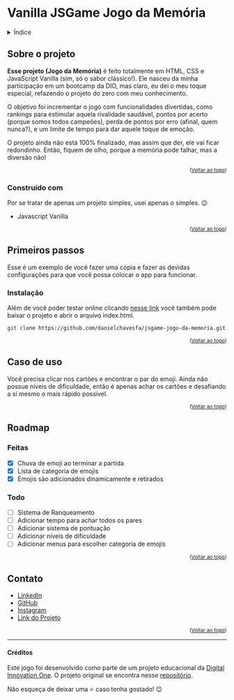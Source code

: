 <a  name="top"></a>

# Vanilla JSGame Jogo da Memória

<details>
	<summary>Índice</summary>
	<ol>
		<li>
			<a  href="#sobre-o-projeto">Sobre o projeto</a>
			<ul>
				<li><a  href="#construído-com">Contruído com</a></li>
			</ul>
		</li>
		<li>
			<a  href="#primeiros-passos">Primeiros passos</a>
			<ul>
				<li><a  href="#instalação">Instalação</a></li>
			</ul>
		</li>
		<li><a  href="#caso-de-uso">Caso de uso</a></li>
		<li><a  href="#roadmap">Roadmap</a></li>
		<li><a  href="#contato">Contato</a></li>
		<li><a  href="#créditos">Créditos</a></li>
	</ol>
</details>

## Sobre o projeto

**Esse projeto (Jogo da Memória)** é feito totalmente em HTML, CSS e JavaScript Vanilla (sim, só o sabor clássico!). Ele nasceu da minha participação em um bootcamp da DIO, mas claro, eu dei o meu toque especial, refazendo o projeto do zero com meu conhecimento.

O objetivo foi incrementar o jogo com funcionalidades divertidas, como rankings para estimular aquela rivalidade saudável, pontos por acerto (porque somos todos campeões), perda de pontos por erro (afinal, quem nunca?), e um limite de tempo para dar aquele toque de emoção.

O projeto ainda não está 100% finalizado, mas assim que der, ele vai ficar redondinho. Então, fiquem de olho, porque a memória pode falhar, mas a diversão não!

<p  align="right"><small>(<a  href="#top">Voltar ao topo</a>)</small></p>

### Construído com

Por se tratar de apenas um projeto simples, usei apenas o simples. 😉

- Javascript Vanilla

<p  align="right"><small>(<a  href="#top">Voltar ao topo</a>)</small></p>

## Primeiros passos

Esse é um exemplo de você fazer uma cópia e fazer as devidas configurações para que você possa colocar o app para funcionar.

### Instalação

Além de você poder testar online clicando [nesse link](https://github.com/danielchavesfa/jsgame-jogo-da-memoria) você também pode baixar o projeto e abrir o arquivo index.html.

```sh
git clone https://github.com/danielchavesfa/jsgame-jogo-da-memoria.git
```

<p  align="right"><small>(<a  href="#top">Voltar ao topo</a>)</small></p>

## Caso de uso

Você precisa clicar nos cartões e encontrar o par do emoji. Ainda não possue niveis de dificuldade, então é apenas achar os cartões e desafiando a sí mesmo o mais rápido possível.

<p  align="right"><small>(<a  href="#top">Voltar ao topo</a>)</small></p>

## Roadmap

### Feitas

- [x] Chuva de emoji ao terminar a partida
- [x] Lista de categoria de emojis
- [x] Emojis são adicionados dinamicamente e retirados

### Todo

- [ ] Sistema de Ranqueamento
- [ ] Adicionar tempo para achar todos os pares
- [ ] Adicionar sistema de pontuação
- [ ] Adicionar níveis de dificuldade
- [ ] Adicionar menus para escolher categoria de emojis

<p  align="right"><small>(<a  href="#top">Voltar ao topo</a>)</small></p>

## Contato

- [LinkedIn](https://www.linkedin.com/in/danielchavesfa/)
- [GitHub](https://github.com/danielchavesfa)
- [Instagram](https://www.instagram.com/danielchaves89/)
- [Link do Projeto](https://github.com/danielchavesfa/smtp-node)

<p  align="right"><small>(<a  href="#top">Voltar ao topo</a>)</small></p>

<hr>

#### Créditos

Este jogo foi desenvolvido como parte de um projeto educacional da [Digital Innovation One](https://www.dio.me/).
O projeto original se encontra nesse [repositório](https://github.com/digitalinnovationone/js-emoji-memory-game).

Não esqueça de deixar uma ⭐ caso tenha gostado! 😉
